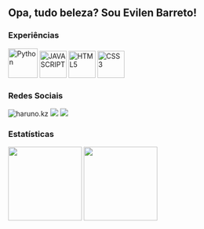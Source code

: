 ## Opa, tudo beleza? Sou Evilen Barreto!

### Experiências

<div>
  <img src="https://cdn.jsdelivr.net/gh/devicons/devicon@latest/icons/python/python-original.svg" height="60" title="Python" />
  <img src="https://cdn.jsdelivr.net/gh/devicons/devicon@latest/icons/javascript/javascript-original.svg" height="55" title="JAVASCRIPT"/>
  <img src="https://cdn.jsdelivr.net/gh/devicons/devicon@latest/icons/html5/html5-original.svg" height="55" title="HTML5"/>
  <img src="https://cdn.jsdelivr.net/gh/devicons/devicon@latest/icons/css3/css3-original.svg" height="55" title="CSS3"/>
</div>

### Redes Sociais
<div>
  <img src="https://img.shields.io/badge/Discord-7289DA?style=for-the-badge&logo=discord&logoColor=white" title="haruno.kz">
  <img src="https://img.shields.io/badge/Instagram-E4405F?style=for-the-badge&logo=instagram&logoColor=white" href="https://www.instagram.com/_evsweet?igsh=MXE1Z2R5c3Y2ZGlzNg==">
  <img src="https://img.shields.io/badge/LinkedIn-0077B5?style=for-the-badge&logo=linkedin&logoColor=white" href="#">
</div>

### Estatísticas
<div>
  <img height="150" src="https://github-readme-stats.vercel.app/api?username=evesweet&show_icons=false&theme=prussian&include_all_commits=false&count_private=false"/>
  <img height="150" src="https://github-readme-stats.vercel.app/api/top-langs/?username=evesweet&layout=compact&langs_count=7&theme=prussian"/>
</div>
